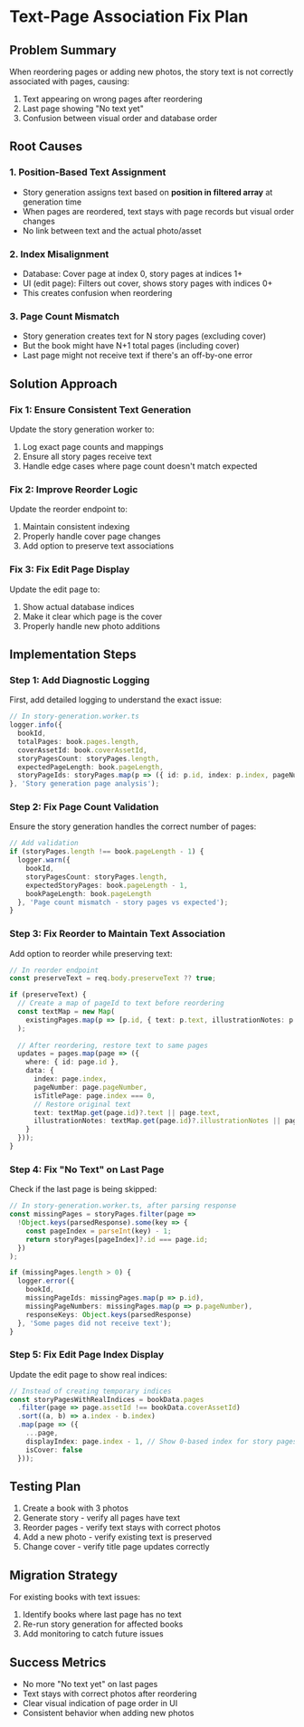 # Text-Page Association Fix Plan

## Problem Summary

When reordering pages or adding new photos, the story text is not correctly associated with pages, causing:
1. Text appearing on wrong pages after reordering
2. Last page showing "No text yet"
3. Confusion between visual order and database order

## Root Causes

### 1. Position-Based Text Assignment
- Story generation assigns text based on **position in filtered array** at generation time
- When pages are reordered, text stays with page records but visual order changes
- No link between text and the actual photo/asset

### 2. Index Misalignment
- Database: Cover page at index 0, story pages at indices 1+
- UI (edit page): Filters out cover, shows story pages with indices 0+
- This creates confusion when reordering

### 3. Page Count Mismatch
- Story generation creates text for N story pages (excluding cover)
- But the book might have N+1 total pages (including cover)
- Last page might not receive text if there's an off-by-one error

## Solution Approach

### Fix 1: Ensure Consistent Text Generation
Update the story generation worker to:
1. Log exact page counts and mappings
2. Ensure all story pages receive text
3. Handle edge cases where page count doesn't match expected

### Fix 2: Improve Reorder Logic
Update the reorder endpoint to:
1. Maintain consistent indexing
2. Properly handle cover page changes
3. Add option to preserve text associations

### Fix 3: Fix Edit Page Display
Update the edit page to:
1. Show actual database indices
2. Make it clear which page is the cover
3. Properly handle new photo additions

## Implementation Steps

### Step 1: Add Diagnostic Logging
First, add detailed logging to understand the exact issue:

```typescript
// In story-generation.worker.ts
logger.info({
  bookId,
  totalPages: book.pages.length,
  coverAssetId: book.coverAssetId,
  storyPagesCount: storyPages.length,
  expectedPageLength: book.pageLength,
  storyPageIds: storyPages.map(p => ({ id: p.id, index: p.index, pageNumber: p.pageNumber }))
}, 'Story generation page analysis');
```

### Step 2: Fix Page Count Validation
Ensure the story generation handles the correct number of pages:

```typescript
// Add validation
if (storyPages.length !== book.pageLength - 1) {
  logger.warn({
    bookId,
    storyPagesCount: storyPages.length,
    expectedStoryPages: book.pageLength - 1,
    bookPageLength: book.pageLength
  }, 'Page count mismatch - story pages vs expected');
}
```

### Step 3: Fix Reorder to Maintain Text Association
Add option to reorder while preserving text:

```typescript
// In reorder endpoint
const preserveText = req.body.preserveText ?? true;

if (preserveText) {
  // Create a map of pageId to text before reordering
  const textMap = new Map(
    existingPages.map(p => [p.id, { text: p.text, illustrationNotes: p.illustrationNotes }])
  );
  
  // After reordering, restore text to same pages
  updates = pages.map(page => ({
    where: { id: page.id },
    data: {
      index: page.index,
      pageNumber: page.pageNumber,
      isTitlePage: page.index === 0,
      // Restore original text
      text: textMap.get(page.id)?.text || page.text,
      illustrationNotes: textMap.get(page.id)?.illustrationNotes || page.illustrationNotes
    }
  }));
}
```

### Step 4: Fix "No Text" on Last Page
Check if the last page is being skipped:

```typescript
// In story-generation.worker.ts, after parsing response
const missingPages = storyPages.filter(page => 
  !Object.keys(parsedResponse).some(key => {
    const pageIndex = parseInt(key) - 1;
    return storyPages[pageIndex]?.id === page.id;
  })
);

if (missingPages.length > 0) {
  logger.error({
    bookId,
    missingPageIds: missingPages.map(p => p.id),
    missingPageNumbers: missingPages.map(p => p.pageNumber),
    responseKeys: Object.keys(parsedResponse)
  }, 'Some pages did not receive text');
}
```

### Step 5: Fix Edit Page Index Display
Update the edit page to show real indices:

```typescript
// Instead of creating temporary indices
const storyPagesWithRealIndices = bookData.pages
  .filter(page => page.assetId !== bookData.coverAssetId)
  .sort((a, b) => a.index - b.index)
  .map(page => ({
    ...page,
    displayIndex: page.index - 1, // Show 0-based index for story pages
    isCover: false
  }));
```

## Testing Plan

1. Create a book with 3 photos
2. Generate story - verify all pages have text
3. Reorder pages - verify text stays with correct photos
4. Add a new photo - verify existing text is preserved
5. Change cover - verify title page updates correctly

## Migration Strategy

For existing books with text issues:
1. Identify books where last page has no text
2. Re-run story generation for affected books
3. Add monitoring to catch future issues

## Success Metrics

- No more "No text yet" on last pages
- Text stays with correct photos after reordering
- Clear visual indication of page order in UI
- Consistent behavior when adding new photos